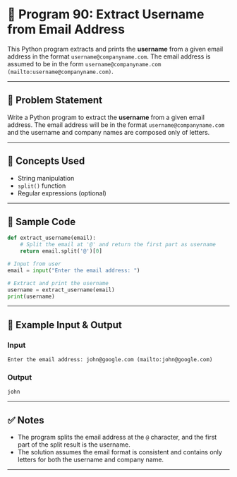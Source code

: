
# 📧 Program 90: Extract Username from Email Address

This Python program extracts and prints the **username** from a given email address in the format `username@companyname.com`. The email address is assumed to be in the form `username@companyname.com (mailto:username@companyname.com)`.

---

## 📌 Problem Statement

Write a Python program to extract the **username** from a given email address. The email address will be in the format `username@companyname.com` and the username and company names are composed only of letters.

---

## 🧠 Concepts Used

- String manipulation
- `split()` function
- Regular expressions (optional)

---

## 🧪 Sample Code

```python
def extract_username(email):
    # Split the email at '@' and return the first part as username
    return email.split('@')[0]

# Input from user
email = input("Enter the email address: ")

# Extract and print the username
username = extract_username(email)
print(username)
```

---

## 🎯 Example Input & Output

### Input

```
Enter the email address: john@google.com (mailto:john@google.com)
```

### Output

```
john
```

---

## ✅ Notes

- The program splits the email address at the `@` character, and the first part of the split result is the username.
- The solution assumes the email format is consistent and contains only letters for both the username and company name.

---
